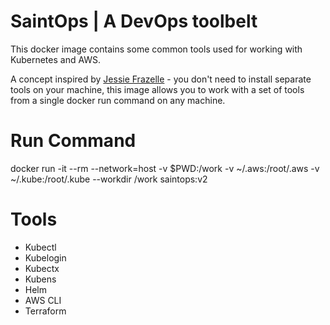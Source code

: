 # SaintOps | A DevOps toolbelt

This docker image contains some common tools used for working with Kubernetes and AWS. 

A concept inspired by [Jessie Frazelle](https://github.com/jessfraz/dockerfiles) - you don't need to install separate tools on your machine, this image allows you to work with a set of tools from a single docker run command on any machine.

# Run Command
docker run -it --rm --network=host -v $PWD:/work -v ~/.aws:/root/.aws -v ~/.kube:/root/.kube --workdir /work saintops:v2 

# Tools
- Kubectl
- Kubelogin
- Kubectx
- Kubens
- Helm
- AWS CLI
- Terraform

